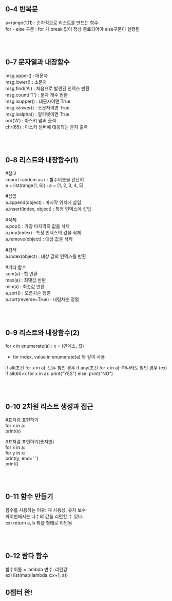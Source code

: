 ## 0-4 반복문
a=range(1,11) : 순차적으로 리스트를 만드는 함수  
for - else 구문 : for 가 break 없이 정상 종료되어야 else구문이 실행됨

<br>
<br>

## 0-7 문자열과 내장함수 

msg.upper() : 대문자  
msg.lower() : 소문자  
msg.find('A') : 처음으로 발견된 인덱스 반환  
msg.count('T') :  문자 개수 반환  
msg.isupper() : 대문자이면 True  
msg.islower() : 소문자이면 True  
msg.isalpha() : 알파벳이면 True  
ord('A') : 아스키 넘버 출력  
chr(65) : 아스키 넘버에 대응되는 문자 출력  
  
<br>
<br>

## 0-8 리스트와 내장함수(1) 

#참고  
import random as r : 함수이름을 간단히  
a = list(range(1, 6)) : a = [1, 2, 3, 4, 5]  

#삽입  
a.append(object) : 마지막 위치에 삽입  
a.insert(index, object) : 특정 인덱스에 삽입  

#삭제  
a.pop() : 가장 마지막의 값을 삭제  
a.pop(index) : 특정 인덱스의 값을 삭제  
a.remove(object) : 대상 값을 삭제  

#검색  
a.index(object) : 대상 값의 인덱스를 반환   

#기타 함수  
sum(a) : 합 반환   
max(a) : 최댓값 반환  
min(a) : 최솟값 반환   
a.sort() : 오름차순 정렬  
a.sort(reverse=True) : 내림차순 정렬   

<br>
<br>

## 0-9 리스트와 내장함수(2)

for x in enumerate(a) : x = (인덱스, 값)  
- for index, value in enumerate(a) 와 같이 사용

if all(조건 for x in a): 모두 참인 경우
if any(조건 for x in a): 하나라도 참인 경우
(ex)
if all(60>x for x in a):
	print("YES")
else:
	print("NO") 

<br>
<br>

## 0-10 2차원 리스트 생성과 접근


#표처럼 표현하기  
for x in a:  
	print(x)  

#표처럼 표현하기(숫자만)  
for x in a:  
	for y in x:  
		print(y, end=' ')  
	print()  


<br>
<br>

## 0-11 함수 만들기

함수를 사용하는 이유: 재 사용성, 유지 보수     
파이썬에서는 다수의 값을 리턴할 수 있다.   
ex) return a, b 튜플 형태로 리턴됨  


<br>
<br>

## 0-12 람다 함수

함수이름 = lambda 변수: 리턴값   
ex) list(map(lambda x:x+1, a))  


## 0챕터 완! 
